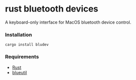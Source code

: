 # rust bluetooth devices

A keyboard-only interface for MacOS bluetooth device control.

### Installation
 
```
cargo install bludev
```

### Requirements

- [Rust](https://doc.rust-lang.org/cargo/getting-started/installation.html)
- [blueutil](https://formulae.brew.sh/formula/blueutil)

